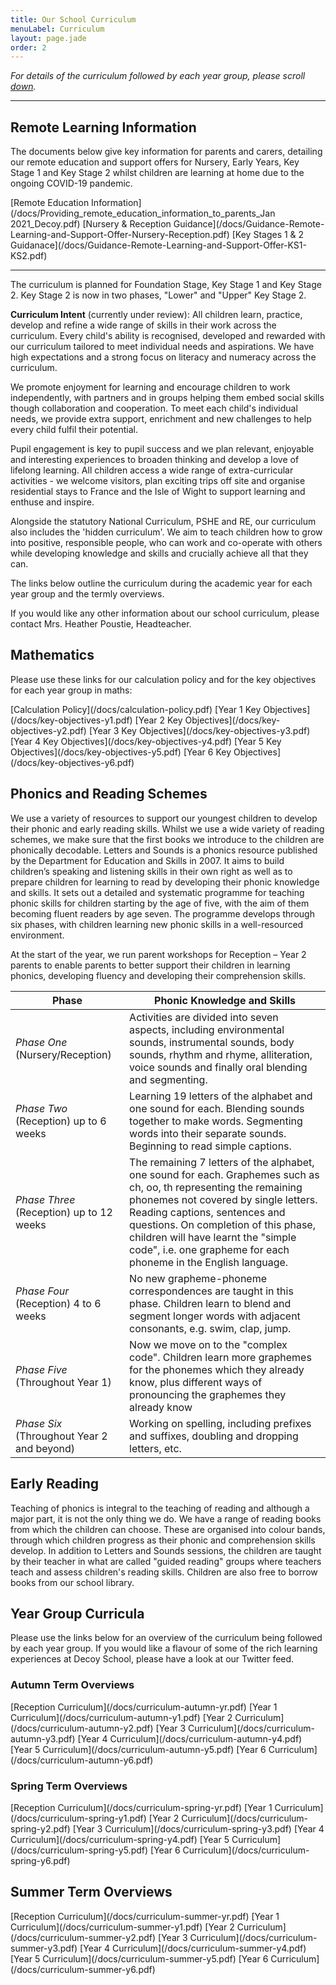 ```yaml
---
title: Our School Curriculum
menuLabel: Curriculum
layout: page.jade
order: 2
---
```


_For details of the curriculum followed by each year group, please scroll [down](#year-group-curricula)._

---

## Remote Learning Information

The documents below give key information for parents and carers, detailing our remote education and support offers for Nursery, Early Years, Key Stage 1 and Key Stage 2 whilst children are learning at home due to the ongoing COVID-19 pandemic.

<div class="cf infoButtons">
	[Remote Education Information](/docs/Providing_remote_education_information_to_parents_Jan 2021_Decoy.pdf)
	[Nursery & Reception Guidance](/docs/Guidance-Remote-Learning-and-Support-Offer-Nursery-Reception.pdf)
	[Key Stages 1 & 2 Guidanace](/docs/Guidance-Remote-Learning-and-Support-Offer-KS1-KS2.pdf)
</div>

---

The curriculum is planned for Foundation Stage, Key Stage 1 and Key Stage 2. Key Stage 2 is now in two phases, "Lower" and "Upper" Key Stage 2.

**Curriculum Intent** (currently under review): All children learn, practice, develop and refine a wide range of skills in their work across the curriculum. Every child's ability is recognised, developed and rewarded with our curriculum tailored to meet individual needs and aspirations. We have high expectations and a strong focus on literacy and numeracy across the curriculum.

We promote enjoyment for learning and encourage children to work independently, with partners and in groups helping them embed social skills though collaboration and cooperation. To meet each child's individual needs, we provide extra support, enrichment and new challenges to help every child fulfil their potential.

Pupil engagement is key to pupil success and we plan relevant, enjoyable and interesting experiences to broaden thinking and develop a love of lifelong learning. All children access a wide range of extra-curricular activities - we welcome visitors, plan exciting trips off site and organise residential stays to France and the Isle of Wight to support learning and enthuse and inspire.

Alongside the statutory National Curriculum, PSHE and RE, our curriculum also includes the 'hidden curriculum'. We aim to teach children how to grow into positive, responsible people, who can work and co-operate with others while developing knowledge and skills and crucially achieve all that they can.

The links below outline the curriculum during the academic year for each year group and the termly overviews.

If you would like any other information about our school curriculum, please contact Mrs. Heather Poustie, Headteacher.

## Mathematics

Please use these links for our calculation policy and for the key objectives for each year group in maths:

<div class="cf infoButtons">
	[Calculation Policy](/docs/calculation-policy.pdf)
	[Year 1 Key Objectives](/docs/key-objectives-y1.pdf)
	[Year 2 Key Objectives](/docs/key-objectives-y2.pdf)
	[Year 3 Key Objectives](/docs/key-objectives-y3.pdf)
	[Year 4 Key Objectives](/docs/key-objectives-y4.pdf)
	[Year 5 Key Objectives](/docs/key-objectives-y5.pdf)
	[Year 6 Key Objectives](/docs/key-objectives-y6.pdf)
</div>

## Phonics and Reading Schemes

We use a variety of resources to support our youngest children to develop their phonic and early reading skills. Whilst we use a wide variety of reading schemes, we make sure that the first books we introduce to the children are phonically decodable. Letters and Sounds is a phonics resource published by the Department for Education and Skills in 2007. It aims to build children’s speaking and listening skills in their own right as well as to prepare children for learning to read by developing their phonic knowledge and skills. It sets out a detailed and systematic programme for teaching phonic skills for children starting by the age of five, with the aim of them becoming fluent readers by age seven. The programme develops through six phases, with children learning new phonic skills in a well-resourced environment.

At the start of the year, we run parent workshops for Reception – Year 2 parents to enable parents to better support their children in learning phonics, developing fluency and developing their comprehension skills.

| **Phase**                                  | **Phonic Knowledge and Skills**                                                                                                                                                                                                                                                                                                               |
| ------------------------------------------ | --------------------------------------------------------------------------------------------------------------------------------------------------------------------------------------------------------------------------------------------------------------------------------------------------------------------------------------------- |
| _Phase One_ (Nursery/Reception)            | Activities are divided into seven aspects, including environmental sounds, instrumental sounds, body sounds, rhythm and rhyme, alliteration, voice sounds and finally oral blending and segmenting.                                                                                                                                           |
| _Phase Two_ (Reception) up to 6 weeks      | Learning 19 letters of the alphabet and one sound for each. Blending sounds together to make words. Segmenting words into their separate sounds. Beginning to read simple captions.                                                                                                                                                           |
| _Phase Three_ (Reception) up to 12 weeks   | The remaining 7 letters of the alphabet, one sound for each. Graphemes such as ch, oo, th representing the remaining phonemes not covered by single letters. Reading captions, sentences and questions. On completion of this phase, children will have learnt the "simple code", i.e. one grapheme for each phoneme in the English language. |
| _Phase Four_ (Reception) 4 to 6 weeks      | No new grapheme-phoneme correspondences are taught in this phase. Children learn to blend and segment longer words with adjacent consonants, e.g. swim, clap, jump.                                                                                                                                                                           |
| _Phase Five_ (Throughout Year 1)           | Now we move on to the "complex code". Children learn more graphemes for the phonemes which they already know, plus different ways of pronouncing the graphemes they already know                                                                                                                                                              |
| _Phase Six_ (Throughout Year 2 and beyond) | Working on spelling, including prefixes and suffixes, doubling and dropping letters, etc.                                                                                                                                                                                                                                                     |

## Early Reading

Teaching of phonics is integral to the teaching of reading and although a major part, it is not the only thing we do. We have a range of reading books from which the children can choose. These are organised into colour bands, through which children progress as their phonic and comprehension skills develop. In addition to Letters and Sounds sessions, the children are taught by their teacher in what are called "guided reading" groups where teachers teach and assess children's reading skills. Children are also free to borrow books from our school library.

## Year Group Curricula

Please use the links below for an overview of the curriculum being followed by each year group. If you would like a flavour of some of the rich learning experiences at Decoy School, please have a look at our Twitter feed.

### Autumn Term Overviews

<div class="cf infoButtons">
	[Reception Curriculum](/docs/curriculum-autumn-yr.pdf)
	[Year 1 Curriculum](/docs/curriculum-autumn-y1.pdf)
	[Year 2 Curriculum](/docs/curriculum-autumn-y2.pdf)
	[Year 3 Curriculum](/docs/curriculum-autumn-y3.pdf)
	[Year 4 Curriculum](/docs/curriculum-autumn-y4.pdf)
	[Year 5 Curriculum](/docs/curriculum-autumn-y5.pdf)
	[Year 6 Curriculum](/docs/curriculum-autumn-y6.pdf)
</div>

### Spring Term Overviews

<div class="cf infoButtons">
	[Reception Curriculum](/docs/curriculum-spring-yr.pdf)
	[Year 1 Curriculum](/docs/curriculum-spring-y1.pdf)
	[Year 2 Curriculum](/docs/curriculum-spring-y2.pdf)
	[Year 3 Curriculum](/docs/curriculum-spring-y3.pdf)
	[Year 4 Curriculum](/docs/curriculum-spring-y4.pdf)
	[Year 5 Curriculum](/docs/curriculum-spring-y5.pdf)
	[Year 6 Curriculum](/docs/curriculum-spring-y6.pdf)
</div>

## Summer Term Overviews

<div class="cf infoButtons">
	[Reception Curriculum](/docs/curriculum-summer-yr.pdf)
	[Year 1 Curriculum](/docs/curriculum-summer-y1.pdf)
	[Year 2 Curriculum](/docs/curriculum-summer-y2.pdf)
	[Year 3 Curriculum](/docs/curriculum-summer-y3.pdf)
	[Year 4 Curriculum](/docs/curriculum-summer-y4.pdf)
	[Year 5 Curriculum](/docs/curriculum-summer-y5.pdf)
	[Year 6 Curriculum](/docs/curriculum-summer-y6.pdf)
</div>
